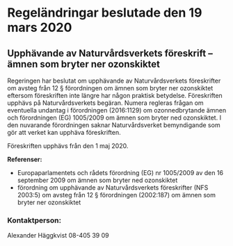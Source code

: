 # Regeländringar beslutade den 19 mars 2020

## Upphävande av Naturvårdsverkets föreskrift – ämnen som bryter ner ozonskiktet

Regeringen har beslutat om upphävande av Naturvårdsverkets föreskrifter om avsteg från 12 § förordningen om ämnen som bryter ner ozonskiktet eftersom föreskriften inte längre har någon praktisk betydelse. Föreskriften upphävs på Naturvårdsverkets begäran. Numera regleras frågan om eventuella undantag i förordningen (2016:1129) om ozonnedbrytande ämnen och förordningen (EG) 1005/2009 om ämnen som bryter ned ozonskiktet. I den nuvarande förordningen saknar Naturvårdsverket bemyndigande som gör att verket kan upphäva föreskriften.

Föreskriften upphävs från den 1 maj 2020.

**Referenser:**

* Europaparlamentets och rådets förordning (EG) nr 1005/2009 av den 16 september 2009 om ämnen som bryter ned ozonskiktet
* förordning om upphävande av Naturvårdsverkets föreskrifter (NFS 2003:5) om avsteg från 12 § förordningen (2002:187) om ämnen som bryter ner ozonskiktet

### Kontaktperson:

Alexander Häggkvist 08-405 39 09
